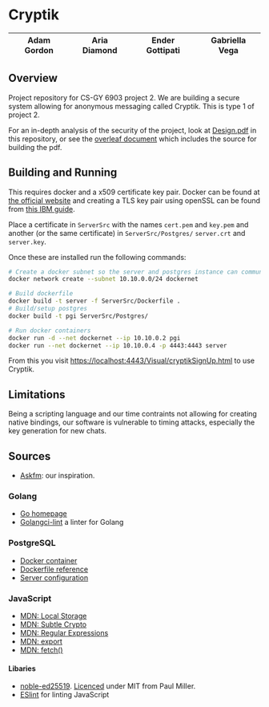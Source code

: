 # Cryptik

|Adam Gordon|Aria Diamond|Ender Gottipati|Gabriella Vega|
|-----------|------------|---------------|--------------|

## Overview

Project repository for CS-GY 6903 project 2. We are building a secure system allowing for anonymous messaging called Cryptik. This is type 1 of project 2.

For an in-depth analysis of the security of the project, look at [Design.pdf](Design.pdf) in this repository, or see the [overleaf document](https://www.overleaf.com/read/xztpfjbjchbn) which includes the source for building the pdf.

## Building and Running

This requires docker and a x509 certificate key pair. Docker can be found at [the official website](https://www.docker.com) and creating a TLS key pair using openSSL can be found from [this IBM guide](https://www.ibm.com/docs/en/api-connect/5.0.x?topic=profiles-generating-self-signed-certificate-using-openssl).

Place a certificate in `ServerSrc` with the names `cert.pem` and `key.pem` and another (or the same certificate) in `ServerSrc/Postgres/` `server.crt` and `server.key`.

Once these are installed run the following commands:

```bash
# Create a docker subnet so the server and postgres instance can communicate
docker network create --subnet 10.10.0.0/24 dockernet

# Build dockerfile
docker build -t server -f ServerSrc/Dockerfile .
# Build/setup postgres
docker build -t pgi ServerSrc/Postgres/

# Run docker containers
docker run -d --net dockernet --ip 10.10.0.2 pgi
docker run --net dockernet --ip 10.10.0.4 -p 4443:4443 server

```

From this you visit [https://localhost:4443/Visual/cryptikSignUp.html](https://localhost:4443/Visual/cryptikSignUp.html) to use Cryptik.

## Limitations

Being a scripting language and our time contraints not allowing for creating native bindings, our software is vulnerable to timing attacks, especially the key generation for new chats. 

## Sources
- [Askfm](https://ask.fm): our inspiration.

### Golang
- [Go homepage](https://go.dev)
- [Golangci-lint](https://golangci-lint.run) a linter for Golang

### PostgreSQL
- [Docker container](https://hub.docker.com/_/postgres)
- [Dockerfile reference](https://docs.docker.com/engine/reference/builder/)
- [Server configuration](https://www.postgresql.org/docs/current/runtime-config.html)

### JavaScript
- [MDN: Local Storage](https://developer.mozilla.org/en-US/docs/Web/API/Web_Storage_API)
- [MDN: Subtle Crypto](https://developer.mozilla.org/en-US/docs/Web/API/SubtleCrypto)
- [MDN: Regular Expressions](https://developer.mozilla.org/en-US/docs/Web/JavaScript/Reference/Global_Objects/RegExp/RegExp)
- [MDN: export](https://developer.mozilla.org/en-US/docs/Web/JavaScript/Reference/Statements/export)
- [MDN: fetch()](https://developer.mozilla.org/en-US/docs/Web/API/fetch)

#### Libaries
- [noble-ed25519](https://github.com/paulmillr/noble-ed25519). [Licenced](https://github.com/paulmillr/noble-ed25519/blob/main/LICENSE) under MIT from Paul Miller.
- [ESlint](https://eslint.org) for linting JavaScript
